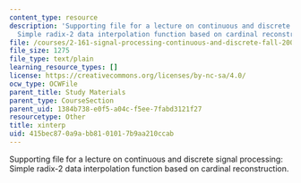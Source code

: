 ```yaml
---
content_type: resource
description: 'Supporting file for a lecture on continuous and discrete signal processing:
  Simple radix-2 data interpolation function based on cardinal reconstruction.'
file: /courses/2-161-signal-processing-continuous-and-discrete-fall-2008/415bec870a9abb8101017b9aa210ccab_xinterp.m
file_size: 1275
file_type: text/plain
learning_resource_types: []
license: https://creativecommons.org/licenses/by-nc-sa/4.0/
ocw_type: OCWFile
parent_title: Study Materials
parent_type: CourseSection
parent_uid: 1384b738-e0f5-a04c-f5ee-7fabd3121f27
resourcetype: Other
title: xinterp
uid: 415bec87-0a9a-bb81-0101-7b9aa210ccab
---
```

Supporting file for a lecture on continuous and discrete signal processing: Simple radix-2 data interpolation function based on cardinal reconstruction.